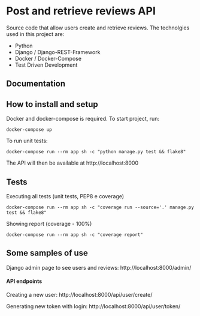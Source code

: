 # Post and retrieve reviews API

Source code that allow users create and retrieve reviews. The technolgies used in this project are:

 - Python
 - Django / Django-REST-Framework
 - Docker / Docker-Compose
 - Test Driven Development

## Documentation

## How to install and setup

Docker and docker-compose is required.
To start project, run:

```
docker-compose up
```
To run unit tests:
```
docker-compose run --rm app sh -c "python manage.py test && flake8"
```

The API will then be available at http://localhost:8000

## Tests

Executing all tests (unit tests, PEP8 e coverage)
```
docker-compose run --rm app sh -c "coverage run --source='.' manage.py test && flake8"
```

Showing report (coverage - 100%)
```
docker-compose run --rm app sh -c "coverage report"
```

## Some samples of use

Django admin page to see users and reviews:
http://localhost:8000/admin/

#### API endpoints

Creating a new user:
http://localhost:8000/api/user/create/

Generating new token with login:
http://localhost:8000/api/user/token/
